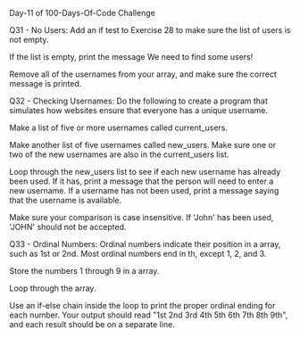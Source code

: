 Day-11 of 100-Days-Of-Code Challenge

Q31 - No Users: Add an if test to Exercise 28 to make sure the list of users is not empty.

If the list is empty, print the message We need to find some users!

Remove all of the usernames from your array, and make sure the correct message is printed.

Q32 - Checking Usernames: Do the following to create a program that simulates how websites ensure that everyone has a unique username.

Make a list of five or more usernames called current_users.

Make another list of five usernames called new_users. Make sure one or two of the new usernames are also in the current_users list.

Loop through the new_users list to see if each new username has already been used. If it has, print a message that the person will need to enter a new username. If a username has not been used, print a message saying that the username is available.

Make sure your comparison is case insensitive. If 'John' has been used, 'JOHN' should not be accepted.

Q33 - Ordinal Numbers: Ordinal numbers indicate their position in a array, such as 1st or 2nd. Most ordinal numbers end in th, except 1, 2, and 3.

Store the numbers 1 through 9 in a array.

Loop through the array.

Use an if-else chain inside the loop to print the proper ordinal ending for each number. Your output should read "1st 2nd 3rd 4th 5th 6th 7th 8th 9th", and each result should be on a separate line.